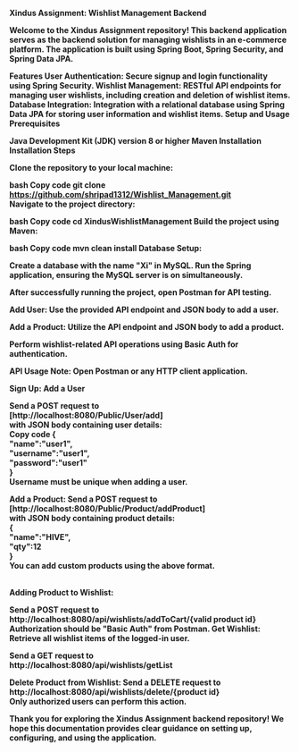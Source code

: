 <b>Xindus Assignment: Wishlist Management Backend<b>
<br/>

Welcome to the Xindus Assignment repository! This backend application serves as the backend solution for managing wishlists in an e-commerce platform. The application is built using Spring Boot, Spring Security, and Spring Data JPA.

Features
User Authentication: Secure signup and login functionality using Spring Security.
Wishlist Management: RESTful API endpoints for managing user wishlists, including creation and deletion of wishlist items.
Database Integration: Integration with a relational database using Spring Data JPA for storing user information and wishlist items.
Setup and Usage
Prerequisites

Java Development Kit (JDK) version 8 or higher
Maven Installation
Installation Steps

Clone the repository to your local machine:

bash
Copy code
git clone https://github.com/shripad1312/Wishlist_Management.git<br/>
Navigate to the project directory:

bash
Copy code
cd XindusWishlistManagement
Build the project using Maven:

bash
Copy code
mvn clean install
Database Setup:

Create a database with the name "Xi" in MySQL.
Run the Spring application, ensuring the MySQL server is on simultaneously.

After successfully running the project, open Postman for API testing.

Add User: Use the provided API endpoint and JSON body to add a user.

Add a Product: Utilize the API endpoint and JSON body to add a product.

Perform wishlist-related API operations using Basic Auth for authentication.

API Usage
Note: Open Postman or any HTTP client application.

Sign Up: Add a User

Send a POST request to <br/>[http://localhost:8080/Public/User/add]<br/>
with JSON body containing user details:
<br/>
Copy code
{<br/>
    "name":"user1",<br/>
    "username":"user1",<br/>
    "password":"user1"<br/>
}
<br/>
Username must be unique when adding a user.

Add a Product: Send a POST request to<br/>
[http://localhost:8080/Public/Product/addProduct] <br/>with JSON body containing product details:
<br/>
{<br/>
    "name":"HIVE",<br/>
    "qty":12<br/>
}
<br/>
You can add custom products using the above format.

<br/>
Adding Product to Wishlist:

Send a POST request to <br/>http://localhost:8080/api/wishlists/addToCart/{valid product id} <br/>
Authorization should be "Basic Auth" from Postman.
Get Wishlist: Retrieve all wishlist items of the logged-in user.

Send a GET request to <br/>http://localhost:8080/api/wishlists/getList<br/>


Delete Product from Wishlist:
Send a DELETE request to 
<br/>http://localhost:8080/api/wishlists/delete/{product id}<br/>
Only authorized users can perform this action.

Thank you for exploring the Xindus Assignment backend repository! We hope this documentation provides clear guidance on setting up, configuring, and using the application.
